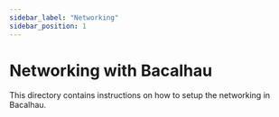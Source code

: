 ```yaml
---
sidebar_label: "Networking"
sidebar_position: 1
---
```

# Networking with Bacalhau

This directory contains instructions on how to setup the networking in Bacalhau.





